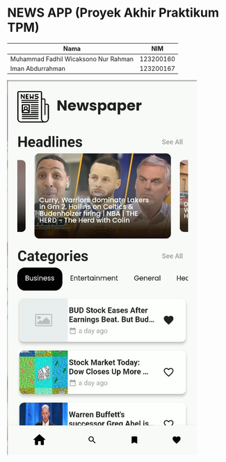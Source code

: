 # NEWS APP (Proyek Akhir Praktikum TPM)

|Nama | NIM |
| ------------- | ------------- |
|Muhammad Fadhil Wicaksono Nur Rahman | 123200160 |
|Iman Abdurrahman | 123200167 |


![alt text](https://github.com/Nonstop-Consistency/News_App/blob/master/assets/images/homescreen.jpg?raw=true)
